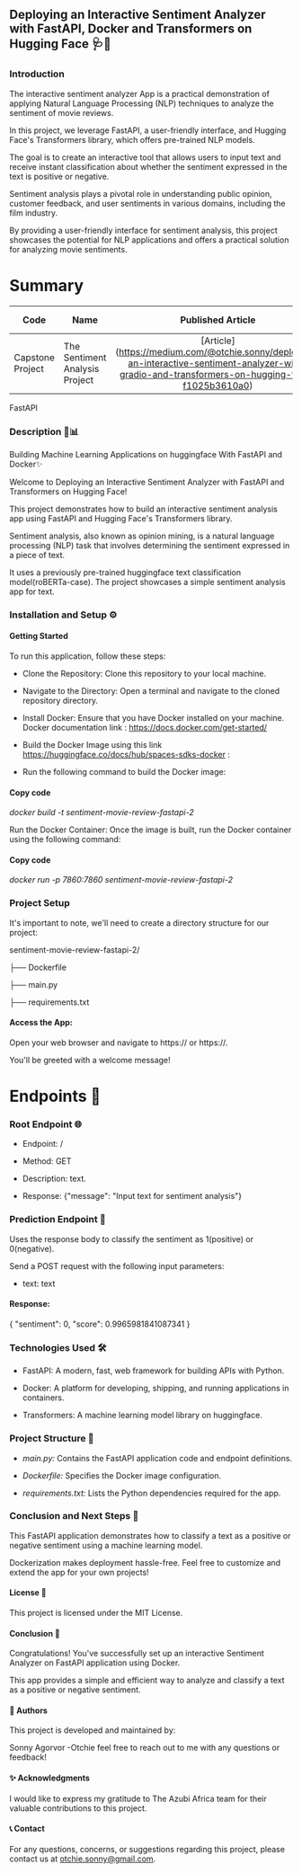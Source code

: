 
  ## Deploying an Interactive Sentiment Analyzer with FastAPI, Docker and Transformers on Hugging Face 🩺🐳
  
 ### Introduction
 
The interactive sentiment analyzer App is a practical demonstration of applying Natural Language Processing (NLP) techniques to analyze the sentiment of movie reviews. 

In this project, we leverage FastAPI, a user-friendly interface, and Hugging Face's Transformers library, which offers pre-trained NLP models.

The goal is to create an interactive tool that allows users to input text and receive instant classification about whether the sentiment expressed in the text is positive or negative.

Sentiment analysis plays a pivotal role in understanding public opinion, customer feedback, and user sentiments in various domains, including the film industry.

By providing a user-friendly interface for sentiment analysis, this project showcases the potential for NLP applications and offers a practical solution for analyzing movie sentiments.


 # Summary
| Code      | Name        | Published Article |  Deployed App |
|-----------|-------------|:-------------:|------:|
| Capstone Project|The Sentiment Analysis Project| [Article] (https://medium.com/@otchie.sonny/deploying-an-interactive-sentiment-analyzer-with-gradio-and-transformers-on-hugging-face-f1025b3610a0)| [Deployed App](https://gyesibiney-sentiment-movie-review-fastapi-2.hf.space/docs) |

FastAPI

### Description 🚀📊

Building Machine Learning Applications on huggingface With FastAPI and Docker✨

Welcome to Deploying an Interactive Sentiment Analyzer with FastAPI and Transformers on Hugging Face! 

This project demonstrates how to build an interactive sentiment analysis app using FastAPI and Hugging Face's Transformers library. 

Sentiment analysis, also known as opinion mining, is a natural language processing (NLP) task that involves determining the sentiment expressed in a piece of text. 

It uses a previously pre-trained huggingface text classification model(roBERTa-case).
The project showcases a simple sentiment analysis app for text.

### Installation and Setup ⚙️

#### Getting Started

To run this application, follow these steps:

- Clone the Repository: Clone this repository to your local machine.


- Navigate to the Directory: Open a terminal and navigate to the cloned repository directory.


- Install Docker: Ensure that you have Docker installed on your machine. Docker documentation link : https://docs.docker.com/get-started/


- Build the Docker Image using this link https://huggingface.co/docs/hub/spaces-sdks-docker :

- Run the following command to build the Docker image:


#### Copy code

*docker build -t sentiment-movie-review-fastapi-2*

Run the Docker Container: Once the image is built, run the Docker container using the following command:


#### Copy code

*docker run -p 7860:7860 sentiment-movie-review-fastapi-2*

### Project Setup

It's important to note, we'll need to create a directory structure for our project:

sentiment-movie-review-fastapi-2/

├── Dockerfile

├── main.py

├── requirements.txt


#### Access the App: 

Open your web browser and navigate to https://[](localhost:7860) or https://[](https://gyesibiney-sentiment-movie-review-fastapi-2.hf.space/docs).

You'll be greeted with a welcome message!

# Endpoints 📡

### Root Endpoint 🌐

- Endpoint: /

- Method: GET

- Description: text.

- Response: {"message": "Input text for sentiment analysis"}

### Prediction Endpoint 🔮

Uses the response body to classify the sentiment as 1(positive) or 0(negative). 

Send a POST request with the following input parameters:

- text: text
 
#### Response: 

{
  "sentiment": 0,
  "score": 0.9965981841087341
}

### Technologies Used 🛠️

- FastAPI: A modern, fast, web framework for building APIs with Python.
  
- Docker: A platform for developing, shipping, and running applications in containers.
  
- Transformers: A machine learning model library on huggingface.
  
### Project Structure 📂

- *main.py:* Contains the FastAPI application code and endpoint definitions.

- *Dockerfile:* Specifies the Docker image configuration.

- *requirements.txt:* Lists the Python dependencies required for the app.


### Conclusion and Next Steps 🏁

This FastAPI application demonstrates how to classify a text as a positive or negative sentiment using a machine learning model. 

Dockerization makes deployment hassle-free. Feel free to customize and extend the app for your own projects!

#### License 📜

This project is licensed under the MIT License.

#### Conclusion 🎉

Congratulations! You've successfully set up an interactive Sentiment Analyzer on FastAPI application using Docker.

This app provides a simple and efficient way to analyze and classify a text as a positive or negative sentiment.

#### 👥 Authors

This project is developed and maintained by:

Sonny Agorvor -Otchie feel free to reach out to me with any questions or feedback!

#### ✨ Acknowledgments

I would like to express my gratitude to The Azubi Africa team for their valuable contributions to this project.

#### 📞 Contact

For any questions, concerns, or suggestions regarding this project, please contact us at otchie.sonny@gmail.com.



 

